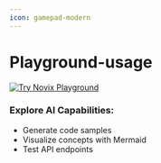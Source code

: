 ```yaml
---
icon: gamepad-modern
---
```


# Playground-usage

[![Try Novix Playground](assets/playground-button.png)](https://ainovix.github.io/Novix/playground)

### Explore AI Capabilities:

* Generate code samples
* Visualize concepts with Mermaid
* Test API endpoints
